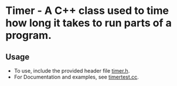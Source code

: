 # Timer - A C++ class used to time how long it takes to run parts of a program.

## Usage
- To use, include the provided header file [timer.h](timer.h).
- For Documentation and examples, see [timertest.cc](timertest.cc).
